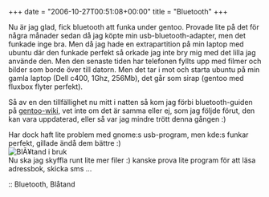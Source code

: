 +++
date = "2006-10-27T00:51:08+00:00"
title = "Bluetooth"
+++

Nu är jag glad, fick bluetooth att funka under gentoo. Provade lite på det för några månader sedan då jag köpte min usb-bluetooth-adapter, men det funkade inge bra. Men då jag hade en extrapartition på min laptop med ubuntu där den funkade perfekt så orkade jag inte bry mig med det lilla jag använde den. Men den senaste tiden har telefonen fyllts upp med filmer och bilder som borde över till datorn. Men det tar i mot och starta ubuntu på min gamla laptop (Dell c400, 1Ghz, 256Mb), det går som sirap (gentoo med fluxbox flyter perfekt).

Så av en den tillfällighet nu mitt i natten så kom jag förbi bluetooth-guiden på [gentoo-wiki][1], vet inte om det är samma eller ej, som jag följde förut, den kan vara uppdaterad, eller så var jag mindre trött denna gången :) 

Har dock haft lite problem med gnome:s usb-program, men kde:s funkar perfekt, gillade ändå dem bättre :)  
<img id="image121" src="http://cdn.junkpile.se/2006/10/bluetooth.png" alt="BlÃ¥tand i bruk" />  
Nu ska jag skyffla runt lite mer filer :) kanske prova lite program för att läsa adressbok, skicka sms &#8230;

:: Bluetooth, Blåtand

<small></small>

 [1]: http://gentoo-wiki.com/HOWTO_mobile_phone,_Bluetooth_and_GNOME
